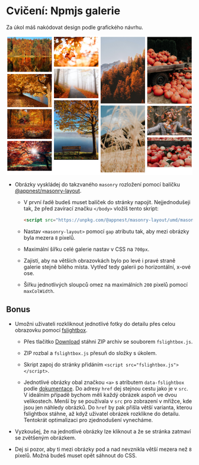 # Cvičení: Npmjs galerie

Za úkol máš nakódovat design podle grafického návrhu.

![zadání](zadani/zadani.png)

- Obrázky vyskládej do takzvaného `masonry` rozložení pomocí balíčku [@appnest/masonry-layout](https://www.npmjs.com/package/@appnest/masonry-layout).

  - V první řadě budeš muset balíček do stránky napojit. Nejjednodušeji tak, že před zavírací značku `</body>` vložíš tento skript:

    ```html
    <script src="https://unpkg.com/@appnest/masonry-layout/umd/masonry-layout.min.js"></script>
    ```

  - Nastav `<masonry-layout>` pomocí `gap` atributu tak, aby mezi obrázky byla mezera `8` pixelů.

  - Maximální šířku celé galerie nastav v CSS na `700px`.

  - Zajisti, aby na větších obrazovkách bylo po levé i pravé straně galerie stejně bílého místa. Vytřeď tedy galerii po horizontální, x-ové ose.

  - Šířku jednotlivých sloupců omez na maximálních `200` pixelů pomocí `maxColWidth`.

## Bonus

- Umožni uživateli rozkliknout jednotlivé fotky do detailu přes celou obrazovku pomocí [fslightbox](https://www.npmjs.com/package/fslightbox).

  - Přes tlačítko [Download](https://fslightbox.com/javascript/download) stáhni ZIP archiv se souborem `fslightbox.js`.

  - ZIP rozbal a `fslightbox.js` přesuň do složky s úkolem.

  - Skript zapoj do stránky přidáním `<script src="fslightbox.js"></script>`.

  - Jednotlivé obrázky obal značkou `<a>` s atributem `data-fslightbox` podle [dokumentace](https://fslightbox.com/javascript/documentation/how-to-use). Do adresy `href` dej stejnou cestu jako je v `src`. V ideálním případě bychom měli každý obrázek aspoň ve dvou velikostech. Menší by se používala v `src` pro zobrazení v mřížce, kde jsou jen náhledy obrázků. Do `href` by pak přišla větší varianta, kterou fslightbox stáhne, až když uživatel obrázek rozklikne do detailu. Tentokrát optimalizaci pro zjednodušení vynecháme.

- Vyzkoušej, že na jednotlivé obrázky lze kliknout a že se stránka zatmaví se zvětšeným obrázkem.

- Dej si pozor, aby ti mezi obrázky pod a nad nevznikla větší mezera než `8` pixelů. Možná budeš muset opět sáhnout do CSS.
